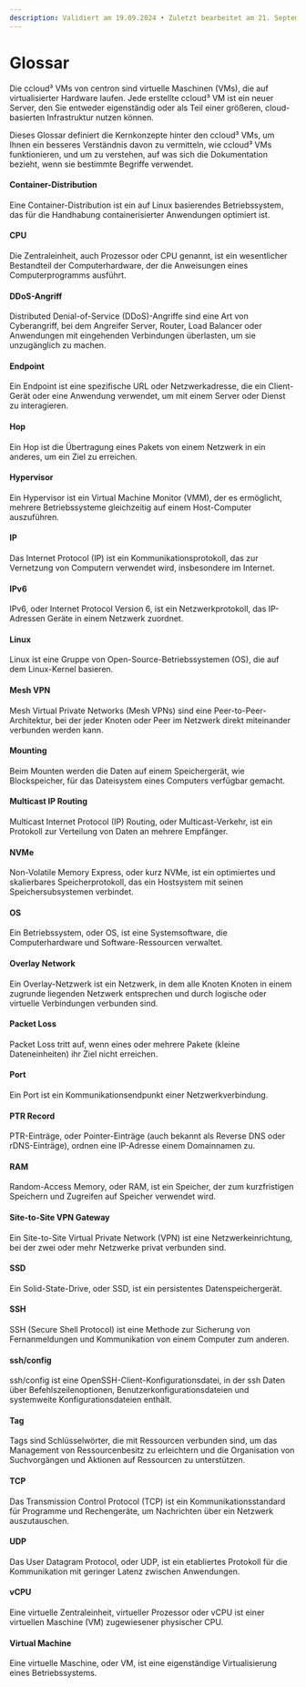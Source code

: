```yaml
---
description: Validiert am 19.09.2024 • Zuletzt bearbeitet am 21. September 2024
---
```


# Glossar

Die ccloud³ VMs von centron sind virtuelle Maschinen (VMs), die auf virtualisierter Hardware laufen. Jede erstellte ccloud³ VM ist ein neuer Server, den Sie entweder eigenständig oder als Teil einer größeren, cloud-basierten Infrastruktur nutzen können.

Dieses Glossar definiert die Kernkonzepte hinter den ccloud³ VMs, um Ihnen ein besseres Verständnis davon zu vermitteln, wie ccloud³ VMs funktionieren, und um zu verstehen, auf was sich die Dokumentation bezieht, wenn sie bestimmte Begriffe verwendet.

#### Container-Distribution

Eine Container-Distribution ist ein auf Linux basierendes Betriebssystem, das für die Handhabung containerisierter Anwendungen optimiert ist.

#### CPU

Die Zentraleinheit, auch Prozessor oder CPU genannt, ist ein wesentlicher Bestandteil der Computerhardware, der die Anweisungen eines Computerprogramms ausführt.

#### DDoS-Angriff

Distributed Denial-of-Service (DDoS)-Angriffe sind eine Art von Cyberangriff, bei dem Angreifer Server, Router, Load Balancer oder Anwendungen mit eingehenden Verbindungen überlasten, um sie unzugänglich zu machen.

#### Endpoint

Ein Endpoint ist eine spezifische URL oder Netzwerkadresse, die ein Client-Gerät oder eine Anwendung verwendet, um mit einem Server oder Dienst zu interagieren.

#### Hop

Ein Hop ist die Übertragung eines Pakets von einem Netzwerk in ein anderes, um ein Ziel zu erreichen.

#### Hypervisor

Ein Hypervisor ist ein Virtual Machine Monitor (VMM), der es ermöglicht, mehrere Betriebssysteme gleichzeitig auf einem Host-Computer auszuführen.

#### IP

Das Internet Protocol (IP) ist ein Kommunikationsprotokoll, das zur Vernetzung von Computern verwendet wird, insbesondere im Internet.

#### IPv6

IPv6, oder Internet Protocol Version 6, ist ein Netzwerkprotokoll, das IP-Adressen Geräte in einem Netzwerk zuordnet.

#### Linux

Linux ist eine Gruppe von Open-Source-Betriebssystemen (OS), die auf dem Linux-Kernel basieren.

#### Mesh VPN

Mesh Virtual Private Networks (Mesh VPNs) sind eine Peer-to-Peer-Architektur, bei der jeder Knoten oder Peer im Netzwerk direkt miteinander verbunden werden kann.

#### Mounting

Beim Mounten werden die Daten auf einem Speichergerät, wie Blockspeicher, für das Dateisystem eines Computers verfügbar gemacht.

#### Multicast IP Routing

Multicast Internet Protocol (IP) Routing, oder Multicast-Verkehr, ist ein Protokoll zur Verteilung von Daten an mehrere Empfänger.

#### NVMe

Non-Volatile Memory Express, oder kurz NVMe, ist ein optimiertes und skalierbares Speicherprotokoll, das ein Hostsystem mit seinen Speichersubsystemen verbindet.

#### OS

Ein Betriebssystem, oder OS, ist eine Systemsoftware, die Computerhardware und Software-Ressourcen verwaltet.

#### Overlay Network

Ein Overlay-Netzwerk ist ein Netzwerk, in dem alle Knoten Knoten in einem zugrunde liegenden Netzwerk entsprechen und durch logische oder virtuelle Verbindungen verbunden sind.

#### Packet Loss

Packet Loss tritt auf, wenn eines oder mehrere Pakete (kleine Dateneinheiten) ihr Ziel nicht erreichen.

#### Port

Ein Port ist ein Kommunikationsendpunkt einer Netzwerkverbindung.

#### PTR Record

PTR-Einträge, oder Pointer-Einträge (auch bekannt als Reverse DNS oder rDNS-Einträge), ordnen eine IP-Adresse einem Domainnamen zu.

#### RAM

Random-Access Memory, oder RAM, ist ein Speicher, der zum kurzfristigen Speichern und Zugreifen auf Speicher verwendet wird.

#### Site-to-Site VPN Gateway

Ein Site-to-Site Virtual Private Network (VPN) ist eine Netzwerkeinrichtung, bei der zwei oder mehr Netzwerke privat verbunden sind.

#### SSD

Ein Solid-State-Drive, oder SSD, ist ein persistentes Datenspeichergerät.

#### SSH

SSH (Secure Shell Protocol) ist eine Methode zur Sicherung von Fernanmeldungen und Kommunikation von einem Computer zum anderen.

#### ssh/config

ssh/config ist eine OpenSSH-Client-Konfigurationsdatei, in der ssh Daten über Befehlszeilenoptionen, Benutzerkonfigurationsdateien und systemweite Konfigurationsdateien enthält.

#### Tag

Tags sind Schlüsselwörter, die mit Ressourcen verbunden sind, um das Management von Ressourcenbesitz zu erleichtern und die Organisation von Suchvorgängen und Aktionen auf Ressourcen zu unterstützen.

#### TCP

Das Transmission Control Protocol (TCP) ist ein Kommunikationsstandard für Programme und Rechengeräte, um Nachrichten über ein Netzwerk auszutauschen.

#### UDP

Das User Datagram Protocol, oder UDP, ist ein etabliertes Protokoll für die Kommunikation mit geringer Latenz zwischen Anwendungen.

#### vCPU

Eine virtuelle Zentraleinheit, virtueller Prozessor oder vCPU ist einer virtuellen Maschine (VM) zugewiesener physischer CPU.

#### Virtual Machine

Eine virtuelle Maschine, oder VM, ist eine eigenständige Virtualisierung eines Betriebssystems.
